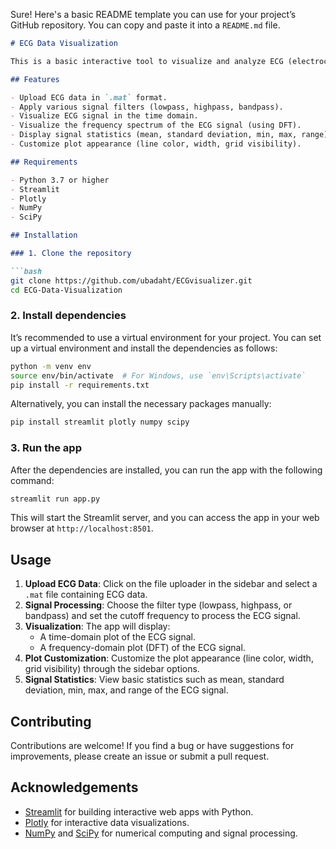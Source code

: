Sure! Here's a basic README template you can use for your project’s GitHub repository. You can copy and paste it into a `README.md` file.

```markdown
# ECG Data Visualization

This is a basic interactive tool to visualize and analyze ECG (electrocardiogram) data using Streamlit and Plotly. The app allows users to upload ECG data in `.mat` file format, apply filters, visualize the time-domain and frequency-domain representations of the ECG signal, and view basic signal statistics.

## Features

- Upload ECG data in `.mat` format.
- Apply various signal filters (lowpass, highpass, bandpass).
- Visualize ECG signal in the time domain.
- Visualize the frequency spectrum of the ECG signal (using DFT).
- Display signal statistics (mean, standard deviation, min, max, range).
- Customize plot appearance (line color, width, grid visibility).

## Requirements

- Python 3.7 or higher
- Streamlit
- Plotly
- NumPy
- SciPy

## Installation

### 1. Clone the repository

```bash
git clone https://github.com/ubadaht/ECGvisualizer.git
cd ECG-Data-Visualization
```

### 2. Install dependencies

It’s recommended to use a virtual environment for your project. You can set up a virtual environment and install the dependencies as follows:

```bash
python -m venv env
source env/bin/activate  # For Windows, use `env\Scripts\activate`
pip install -r requirements.txt
```

Alternatively, you can install the necessary packages manually:

```bash
pip install streamlit plotly numpy scipy
```

### 3. Run the app

After the dependencies are installed, you can run the app with the following command:

```bash
streamlit run app.py
```

This will start the Streamlit server, and you can access the app in your web browser at `http://localhost:8501`.

## Usage

1. **Upload ECG Data**: Click on the file uploader in the sidebar and select a `.mat` file containing ECG data.
2. **Signal Processing**: Choose the filter type (lowpass, highpass, or bandpass) and set the cutoff frequency to process the ECG signal.
3. **Visualization**: The app will display:
   - A time-domain plot of the ECG signal.
   - A frequency-domain plot (DFT) of the ECG signal.
4. **Plot Customization**: Customize the plot appearance (line color, width, grid visibility) through the sidebar options.
5. **Signal Statistics**: View basic statistics such as mean, standard deviation, min, max, and range of the ECG signal.

## Contributing

Contributions are welcome! If you find a bug or have suggestions for improvements, please create an issue or submit a pull request.

## Acknowledgements

- [Streamlit](https://streamlit.io/) for building interactive web apps with Python.
- [Plotly](https://plotly.com/python/) for interactive data visualizations.
- [NumPy](https://numpy.org/) and [SciPy](https://www.scipy.org/) for numerical computing and signal processing.
